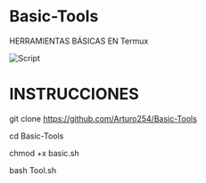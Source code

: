 # Basic-Tools
HERRAMIENTAS BÁSICAS EN Termux 

<p align="centre">
<img src="https://i.ibb.co/CsBk0v2/Screenshot-20220928-083034-com-termux.jpg" alt="Script">
</p> 


# INSTRUCCIONES 
git clone https://github.com/Arturo254/Basic-Tools


cd Basic-Tools 


chmod +x basic.sh 

bash Tool.sh
